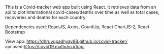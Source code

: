 This is a Covid-tracker web app built using React. It retrieves data from an api to plot International covid-cases/deaths over time as well as total cases, recoveries and deaths for each country.

Dependencies used: 
ReactJS,
Axios,
CountUp,
React ChartJS-2,
React-Bootstrap

View app: https://dhruvupadhyay88.github.io/covid-tracker/ <br/>
api used:https://covid19.mathdro.id/api
